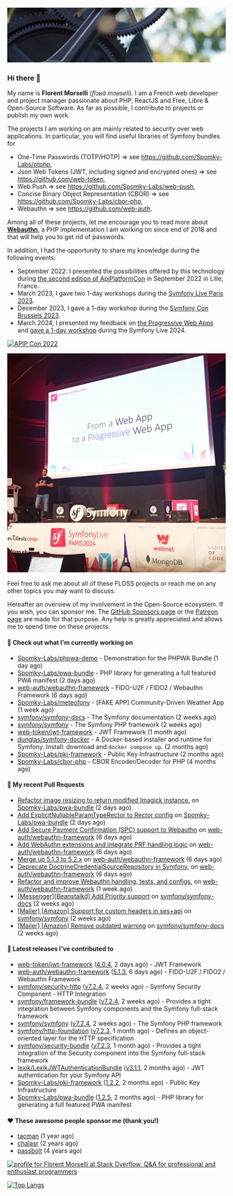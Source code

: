 ![Cover image](1.webp)

### Hi there 👋

My name is **Florent Morselli** (*flɔʁɑ̃ mɔʁseli*). I am a French web developer and project manager passionate about PHP, ReactJS and Free, Libre & Open-Source Software.
As far as possible, I contribute to projects or publish my own work.

The projects I am working on are mainly related to security over web applications. In particular, you will find useful libraries of Symfony bundles for
* One-Time Passwords (TOTP/HOTP) => see https://github.com/Spomky-Labs/otphp,
* Json Web Tokens (JWT, including signed and encrypted ones) => see https://github.com/web-token,
* Web Push => see https://github.com/Spomky-Labs/web-push,
* Concise Binary Object Representation (CBOR) => see https://github.com/Spomky-Labs/cbor-php,
* Webauthn => see https://github.com/web-auth.

Among all of these projects, let me encourage you to read more about [**Webauthn**](https://github.com/web-auth), a PHP implementation I am working on since end of 2018 and that will help you to get rid of passwords.

In addition, I had the opportunity to share my knowledge during the following events:

* September 2022: I presented the possibilities offered by this technology during [the second edition of ApiPlatformCon](https://youtu.be/Y2_0omg1CFk) in September 2022 in Lille, France.
* March 2023, I gave two 1-day workshops during the [Symfony Live Paris 2023](https://live.symfony.com/2023-paris/workshop/maximiser-la-securite-de-vos-applications-avec-le-bundle-security).
* December 2023, I gave a 1-day workshop during the [Symfony Con Brussels 2023](https://live.symfony.com/2023-brussels-con/workshop/road-to-safer-applications).
* March 2024, I presented my feedback on [the Progressive Web Apps](https://live.symfony.com/2024-paris/schedule/de-web-app-a-progressive-web-app) and [gave a 1-day workshop](https://live.symfony.com/2024-paris/workshop#securite-amelioree-et-webauthn-avec-symfony-2) during the Symfony Live 2024.

[![APIP Con 2022](https://user-images.githubusercontent.com/1091072/191684778-b9e26104-038d-45c2-a1b3-287233d15ecc.jpg)](https://api-platform.com/con/2022/conferences/webauthn-se-debarrasser-des-mots-de-passe-definitivement/)

[![Symfony Live 2024](Symfony%20Live%202024.png)](https://symfony.com/blog/symfonylive-paris-2024-from-web-app-to-progressive-web-app)


Feel free to ask me about all of these FLOSS projects or reach me on any other topics you may want to discuss.

Hereafter an overview of my involvement in the Open-Source ecosystem.
If you wish, you can sponsor me. The [GitHub Sponsors page](https://github.com/sponsors/Spomky/) or the [Patreon page](https://www.patreon.com/FlorentMorselli) are made for that purpose. Any help is greatly appreciated and allows me to spend time on these projects.

#### 👷 Check out what I'm currently working on

- [Spomky-Labs/phpwa-demo](https://github.com/Spomky-Labs/phpwa-demo) - Demonstration for the PHPWA Bundle (1 day ago)
- [Spomky-Labs/pwa-bundle](https://github.com/Spomky-Labs/pwa-bundle) - PHP library for generating a full featured PWA manifest (2 days ago)
- [web-auth/webauthn-framework](https://github.com/web-auth/webauthn-framework) - FIDO-U2F / FIDO2 / Webauthn Framework (6 days ago)
- [Spomky-Labs/meteofony](https://github.com/Spomky-Labs/meteofony) - [FAKE APP] Community-Driven Weather App (1 week ago)
- [symfony/symfony-docs](https://github.com/symfony/symfony-docs) - The Symfony documentation (2 weeks ago)
- [symfony/symfony](https://github.com/symfony/symfony) - The Symfony PHP framework (2 weeks ago)
- [web-token/jwt-framework](https://github.com/web-token/jwt-framework) - JWT Framework (1 month ago)
- [dunglas/symfony-docker](https://github.com/dunglas/symfony-docker) - A Docker-based installer and runtime for Symfony. Install: download and `docker compose up`. (2 months ago)
- [Spomky-Labs/pki-framework](https://github.com/Spomky-Labs/pki-framework) - Public Key Infrastructure (2 months ago)
- [Spomky-Labs/cbor-php](https://github.com/Spomky-Labs/cbor-php) - CBOR Encoder/Decoder for PHP (4 months ago)

#### 🔨 My recent Pull Requests

- [Refactor image resizing to return modified Imagick instance.](https://github.com/Spomky-Labs/pwa-bundle/pull/267) on [Spomky-Labs/pwa-bundle](https://github.com/Spomky-Labs/pwa-bundle) (2 days ago)
- [Add ExplicitNullableParamTypeRector to Rector config](https://github.com/Spomky-Labs/pwa-bundle/pull/266) on [Spomky-Labs/pwa-bundle](https://github.com/Spomky-Labs/pwa-bundle) (2 days ago)
- [Add Secure Payment Confirmation (SPC) support to Webauthn](https://github.com/web-auth/webauthn-framework/pull/705) on [web-auth/webauthn-framework](https://github.com/web-auth/webauthn-framework) (6 days ago)
- [Add WebAuthn extensions and integrate PRF handling logic](https://github.com/web-auth/webauthn-framework/pull/704) on [web-auth/webauthn-framework](https://github.com/web-auth/webauthn-framework) (6 days ago)
- [Merge up 5.1.3 to 5.2.x](https://github.com/web-auth/webauthn-framework/pull/703) on [web-auth/webauthn-framework](https://github.com/web-auth/webauthn-framework) (6 days ago)
- [Deprecate DoctrineCredentialSourceRepository in Symfony.](https://github.com/web-auth/webauthn-framework/pull/702) on [web-auth/webauthn-framework](https://github.com/web-auth/webauthn-framework) (6 days ago)
- [Refactor and improve Webauthn handling, tests, and configs.](https://github.com/web-auth/webauthn-framework/pull/701) on [web-auth/webauthn-framework](https://github.com/web-auth/webauthn-framework) (1 week ago)
- [[Messenger][Beanstalkd] Add Priority support](https://github.com/symfony/symfony-docs/pull/20696) on [symfony/symfony-docs](https://github.com/symfony/symfony-docs) (2 weeks ago)
- [[Mailer] [Amazon] Support for custom headers in ses&#43;api](https://github.com/symfony/symfony/pull/59868) on [symfony/symfony](https://github.com/symfony/symfony) (2 weeks ago)
- [[Mailer] [Amazon] Remove outdated warning](https://github.com/symfony/symfony-docs/pull/20695) on [symfony/symfony-docs](https://github.com/symfony/symfony-docs) (2 weeks ago)

#### 🔭 Latest releases I've contributed to

- [web-token/jwt-framework](https://github.com/web-token/jwt-framework) ([4.0.4](https://github.com/web-token/jwt-framework/releases/tag/4.0.4), 2 days ago) - JWT Framework
- [web-auth/webauthn-framework](https://github.com/web-auth/webauthn-framework) ([5.1.3](https://github.com/web-auth/webauthn-framework/releases/tag/5.1.3), 6 days ago) - FIDO-U2F / FIDO2 / Webauthn Framework
- [symfony/security-http](https://github.com/symfony/security-http) ([v7.2.4](https://github.com/symfony/security-http/releases/tag/v7.2.4), 2 weeks ago) - Symfony Security Component - HTTP Integration
- [symfony/framework-bundle](https://github.com/symfony/framework-bundle) ([v7.2.4](https://github.com/symfony/framework-bundle/releases/tag/v7.2.4), 2 weeks ago) - Provides a tight integration between Symfony components and the Symfony full-stack framework
- [symfony/symfony](https://github.com/symfony/symfony) ([v7.2.4](https://github.com/symfony/symfony/releases/tag/v7.2.4), 2 weeks ago) - The Symfony PHP framework
- [symfony/http-foundation](https://github.com/symfony/http-foundation) ([v7.2.3](https://github.com/symfony/http-foundation/releases/tag/v7.2.3), 1 month ago) - Defines an object-oriented layer for the HTTP specification
- [symfony/security-bundle](https://github.com/symfony/security-bundle) ([v7.2.3](https://github.com/symfony/security-bundle/releases/tag/v7.2.3), 1 month ago) - Provides a tight integration of the Security component into the Symfony full-stack framework
- [lexik/LexikJWTAuthenticationBundle](https://github.com/lexik/LexikJWTAuthenticationBundle) ([v3.1.1](https://github.com/lexik/LexikJWTAuthenticationBundle/releases/tag/v3.1.1), 2 months ago) - JWT authentication for your Symfony API
- [Spomky-Labs/pki-framework](https://github.com/Spomky-Labs/pki-framework) ([1.2.2](https://github.com/Spomky-Labs/pki-framework/releases/tag/1.2.2), 2 months ago) - Public Key Infrastructure
- [Spomky-Labs/pwa-bundle](https://github.com/Spomky-Labs/pwa-bundle) ([1.2.5](https://github.com/Spomky-Labs/pwa-bundle/releases/tag/1.2.5), 2 months ago) - PHP library for generating a full featured PWA manifest

#### ❤️ These awesome people sponsor me (thank you!)

- [tacman](https://github.com/tacman) (1 year ago)
- [chalasr](https://github.com/chalasr) (2 years ago)
- [passbolt](https://github.com/passbolt) (4 years ago)

<a href="https://stackoverflow.com/users/2157818/florent-morselli"><img src="https://stackoverflow.com/users/flair/2157818.png" width="208" height="58" alt="profile for Florent Morselli at Stack Overflow, Q&amp;A for professional and enthusiast programmers" title="profile for Florent Morselli at Stack Overflow, Q&amp;A for professional and enthusiast programmers"></a>

[![Top Langs](https://wakatime.com/share/@Spomky/aa41d408-c524-4a5f-936d-0b9446698abd.svg)](https://wakatime.com/@Spomky)
